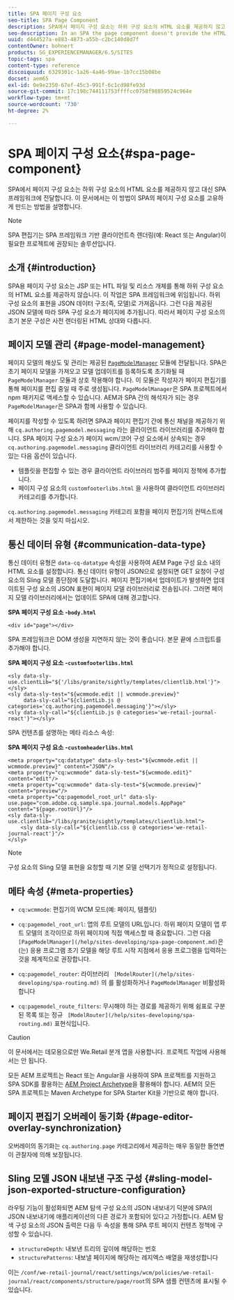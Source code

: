 ```yaml
---
title: SPA 페이지 구성 요소
seo-title: SPA Page Component
description: SPA에서 페이지 구성 요소는 하위 구성 요소의 HTML 요소를 제공하지 않고 대신 SPA 프레임워크에 전달합니다. 이 문서에서는 이 방법이 SPA의 페이지 구성 요소를 고유하게 만드는 방법을 설명합니다.
seo-description: In an SPA the page component doesn't provide the HTML elements of its child components, but instead delegates this to the SPA framework. This document explains how this makes the page component of an SPA unique.
uuid: d444527a-e883-4873-a55b-c2bc140d8d7f
contentOwner: bohnert
products: SG_EXPERIENCEMANAGER/6.5/SITES
topic-tags: spa
content-type: reference
discoiquuid: 6329301c-1a26-4a46-99ae-1b7cc15b08be
docset: aem65
exl-id: 0e9e2350-67ef-45c3-991f-6c1cd98fe93d
source-git-commit: 17c198c744111753ffffcc0758f98859524c964e
workflow-type: tm+mt
source-wordcount: '730'
ht-degree: 2%

---
```


# SPA 페이지 구성 요소{#spa-page-component}

SPA에서 페이지 구성 요소는 하위 구성 요소의 HTML 요소를 제공하지 않고 대신 SPA 프레임워크에 전달합니다. 이 문서에서는 이 방법이 SPA의 페이지 구성 요소를 고유하게 만드는 방법을 설명합니다.

>[!NOTE]
>
>SPA 편집기는 SPA 프레임워크 기반 클라이언트측 렌더링(예: React 또는 Angular)이 필요한 프로젝트에 권장되는 솔루션입니다.

## 소개 {#introduction}

SPA용 페이지 구성 요소는 JSP 또는 HTL 파일 및 리소스 개체를 통해 하위 구성 요소의 HTML 요소를 제공하지 않습니다. 이 작업은 SPA 프레임워크에 위임됩니다. 하위 구성 요소의 표현을 JSON 데이터 구조(즉, 모델)로 가져옵니다. 그런 다음 제공된 JSON 모델에 따라 SPA 구성 요소가 페이지에 추가됩니다. 따라서 페이지 구성 요소의 초기 본문 구성은 사전 렌더링된 HTML 상대와 다릅니다.

## 페이지 모델 관리 {#page-model-management}

페이지 모델의 해상도 및 관리는 제공된 [ `PageModelManager`](/help/sites-developing/spa-blueprint.md#pagemodelmanager) 모듈에 전달됩니다. SPA은 초기 페이지 모델을 가져오고 모델 업데이트를 등록하도록 초기화될 때 `PageModelManager` 모듈과 상호 작용해야 합니다. 이 모듈은 작성자가 페이지 편집기를 통해 페이지를 편집 중일 때 주로 생성됩니다. `PageModelManager`은 SPA 프로젝트에서 npm 패키지로 액세스할 수 있습니다. AEM과 SPA 간의 해석자가 되는 경우 `PageModelManager`은 SPA과 함께 사용할 수 있습니다.

페이지를 작성할 수 있도록 하려면 SPA과 페이지 편집기 간에 통신 채널을 제공하기 위해 `cq.authoring.pagemodel.messaging` 라는 클라이언트 라이브러리를 추가해야 합니다. SPA 페이지 구성 요소가 페이지 wcm/코어 구성 요소에서 상속되는 경우 `cq.authoring.pagemodel.messaging` 클라이언트 라이브러리 카테고리를 사용할 수 있는 다음 옵션이 있습니다.

* 템플릿을 편집할 수 있는 경우 클라이언트 라이브러리 범주를 페이지 정책에 추가합니다.
* 페이지 구성 요소의 `customfooterlibs.html` 을 사용하여 클라이언트 라이브러리 카테고리를 추가합니다.

`cq.authoring.pagemodel.messaging` 카테고리 포함을 페이지 편집기의 컨텍스트에서 제한하는 것을 잊지 마십시오.

## 통신 데이터 유형 {#communication-data-type}

통신 데이터 유형은 `data-cq-datatype` 속성을 사용하여 AEM Page 구성 요소 내의 HTML 요소를 설정합니다. 통신 데이터 유형이 JSON으로 설정되면 GET 요청이 구성 요소의 Sling 모델 종단점에 도달합니다. 페이지 편집기에서 업데이트가 발생하면 업데이트된 구성 요소의 JSON 표현이 페이지 모델 라이브러리로 전송됩니다. 그러면 페이지 모델 라이브러리에서는 업데이트 SPA에 대해 경고합니다.

**SPA 페이지 구성 요소 -`body.html`**

```
<div id="page"></div>
```

SPA 프레임워크은 DOM 생성을 지연하지 않는 것이 좋습니다. 본문 끝에 스크립트를 추가해야 합니다.

**SPA 페이지 구성 요소 -`customfooterlibs.html`**

```
<sly data-sly-use.clientLib="${'/libs/granite/sightly/templates/clientlib.html'}"></sly>
<sly data-sly-test="${wcmmode.edit || wcmmode.preview}"
     data-sly-call="${clientLib.js @ categories='cq.authoring.pagemodel.messaging'}"></sly>
<sly data-sly-call="${clientLib.js @ categories='we-retail-journal-react'}"></sly>
```

SPA 컨텐츠를 설명하는 메타 리소스 속성:

**SPA 페이지 구성 요소 -`customheaderlibs.html`**

```
<meta property="cq:datatype" data-sly-test="${wcmmode.edit || wcmmode.preview}" content="JSON"/>
<meta property="cq:wcmmode" data-sly-test="${wcmmode.edit}" content="edit"/>
<meta property="cq:wcmmode" data-sly-test="${wcmmode.preview}" content="preview"/>
<meta property="cq:pagemodel_root_url" data-sly-use.page="com.adobe.cq.sample.spa.journal.models.AppPage" content="${page.rootUrl}"/>
<sly data-sly-use.clientlib="/libs/granite/sightly/templates/clientlib.html">
    <sly data-sly-call="${clientlib.css @ categories='we-retail-journal-react'}"/>
</sly>
```

>[!NOTE]
>
>구성 요소의 Sling 모델 표현을 요청할 때 기본 모델 선택기가 정적으로 설정됩니다.

## 메타 속성 {#meta-properties}

* `cq:wcmmode`: 편집기의 WCM 모드(예: 페이지, 템플릿)
* `cq:pagemodel_root_url`: 앱의 루트 모델의 URL입니다. 하위 페이지 모델이 앱 루트 모델의 조각이므로 하위 페이지에 직접 액세스할 때 중요합니다. 그런 다음 ` [PageModelManager](/help/sites-developing/spa-page-component.md)`은(는) 응용 프로그램 초기 모델을 해당 루트 시작 지점에서 응용 프로그램을 입력하는 것을 체계적으로 권장합니다.

* `cq:pagemodel_router`: 라이브러리 ` [ModelRouter](/help/sites-developing/spa-routing.md)` 의 를 활성화하거나  `PageModelManager` 비활성화합니다

* `cq:pagemodel_route_filters`: 무시해야 하는 경로를 제공하기 위해 쉼표로 구분된 목록 또는 정규  ` [ModelRouter](/help/sites-developing/spa-routing.md)` 표현식입니다.

>[!CAUTION]
>
>이 문서에서는 데모용으로만 We.Retail 분개 앱을 사용합니다. 프로젝트 작업에 사용해서는 안 됩니다.
>
>모든 AEM 프로젝트는 React 또는 Angular을 사용하여 SPA 프로젝트를 지원하고 SPA SDK를 활용하는 [AEM Project Archetype](https://experienceleague.adobe.com/docs/experience-manager-core-components/using/developing/archetype/overview.html)을 활용해야 합니다. AEM의 모든 SPA 프로젝트는 Maven Archetype for SPA Starter Kit을 기반으로 해야 합니다.

## 페이지 편집기 오버레이 동기화 {#page-editor-overlay-synchronization}

오버레이의 동기화는 `cq.authoring.page` 카테고리에서 제공하는 매우 동일한 돌연변이 관찰자에 의해 보장됩니다.

## Sling 모델 JSON 내보낸 구조 구성 {#sling-model-json-exported-structure-configuration}

라우팅 기능이 활성화되면 AEM 탐색 구성 요소의 JSON 내보내기 덕분에 SPA의 JSON 내보내기에 애플리케이션의 다른 경로가 포함되어 있다고 가정합니다. AEM 탐색 구성 요소의 JSON 출력은 다음 두 속성을 통해 SPA 루트 페이지 컨텐츠 정책에 구성할 수 있습니다.

* `structureDepth`: 내보낸 트리의 깊이에 해당하는 번호
* `structurePatterns`: 내보낼 페이지에 해당하는 레지엑스 배열을 재생성합니다

이는 `/conf/we-retail-journal/react/settings/wcm/policies/we-retail-journal/react/components/structure/page/root`의 SPA 샘플 컨텐츠에 표시될 수 있습니다.
